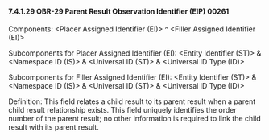 #### 7.4.1.29 OBR-29 Parent Result Observation Identifier (EIP) 00261

Components: &lt;Placer Assigned Identifier (EI)> ^ &lt;Filler Assigned Identifier (EI)>

Subcomponents for Placer Assigned Identifier (EI): &lt;Entity Identifier (ST)> & &lt;Namespace ID (IS)> & &lt;Universal ID (ST)> & &lt;Universal ID Type (ID)>

Subcomponents for Filler Assigned Identifier (EI): &lt;Entity Identifier (ST)> & &lt;Namespace ID (IS)> & &lt;Universal ID (ST)> & &lt;Universal ID Type (ID)>

Definition: This field relates a child result to its parent result when a parent child result relationship exists. This field uniquely identifies the order number of the parent result; no other information is required to link the child result with its parent result.
